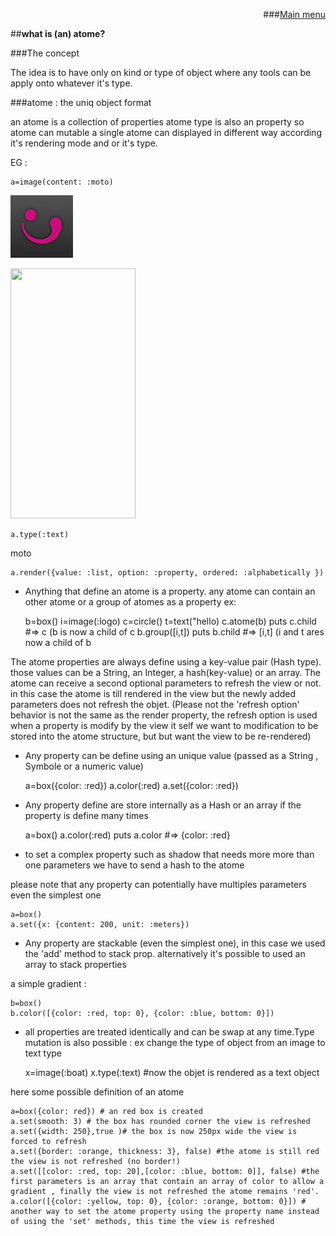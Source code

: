 
<div align="right">

###[Main menu](./atome.md)
</div>

##**what is (an) atome?**

###The concept

The idea is to have only on kind or type of object where any tools can be apply onto whatever it's type.

###atome : the uniq object format

an atome is a collection of properties
atome type is also an property so atome can mutable
a single atome can displayed in different way according it's rendering mode and or it's type. 

EG : 

    a=image(content: :moto)


![An image](../ressources/icons/100.png) 

<img src="https://camo.githubusercontent.com/..." data-canonical-src="https://gyazo.com/eb5c5741b6a9a16c692170a41a49c858.png" width="200" height="400" />

    a.type(:text)
moto

    a.render({value: :list, option: :property, ordered: :alphabetically })



- Anything that define an atome is a property.
  any atome can contain an other atome or a group of atomes as a property ex:

  b=box()
  i=image(:logo)
  c=circle()
  t=text("hello)
  c.atome(b)
  puts c.child #=> c (b is now a child of c
  b.group([i,t])
  puts b.child #=> [i,t] (i and t ares now a child of b


The atome properties are always define using a key-value pair (Hash type). those values can be a String, an Integer, a hash(key-value) or an array.
The atome can receive a second optional parameters to refresh the view or not.
in this case the atome is till rendered in the view but the newly added parameters does not refresh the objet.
(Please not the 'refresh option' behavior is not the same as the render property, the refresh option is used when a property is modify by the view it self we want to modification to be stored into the atome structure, but but want the view to be re-rendered)

- Any property can be define using an unique value (passed as a String , Symbole or a numeric  value)


    a=box({color: :red})
    a.color(:red)
    a.set({color: :red})

- Any property define are store internally as a Hash or an array if the property is define many times


    a=box()
    a.color(:red)
    puts a.color #=> {color: :red}

- to set a complex property such as shadow that needs more more than one parameters we have to send a hash to the atome

please note that any property can potentially have multiples parameters even the simplest one

    a=box()
    a.set({x: {content: 200, unit: :meters}) 

- Any property are stackable (even the simplest one), in this case we used the 'add' method to stack prop. alternatively it's possible to used an array to stack properties

a simple gradient :

    b=box()
    b.color([{color: :red, top: 0}, {color: :blue, bottom: 0}])


- all properties are treated identically and can be swap at any time.Type mutation is also possible : ex change the type of object from an image to text type

  x=image(:boat)
  x.type(:text) #now the objet is rendered as a text object


here some possible definition of an atome

    a=box({color: red}) # an red box is created
    a.set(smooth: 3) # the box has rounded corner the view is refreshed
    a.set({width: 250},true )# the box is now 250px wide the view is forced to refresh
    a.set({border: :orange, thickness: 3}, false) #the atome is still red the view is not refreshed (no border!)
    a.set([[color: :red, top: 20],[color: :blue, bottom: 0]], false) #the first parameters is an array that contain an array of color to allow a gradient , finally the view is not refreshed the atome remains 'red'.
    a.color([{color: :yellow, top: 0}, {color: :orange, bottom: 0}]) # another way to set the atome property using the property name instead of using the 'set' methods, this time the view is refreshed
    